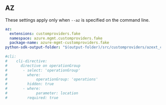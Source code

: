 ## AZ

These settings apply only when `--az` is specified on the command line.

``` yaml $(az)
az:
  extensions: customproviders.fake
  namespace: azure.mgmt.customproviders.fake
  package-name: azure-mgmt-customproviders.fake
python-sdk-output-folder: "$(output-folder)/src/customproviders/azext_customproviders/vendored_sdks/customproviders"
  
#cli:
#    cli-directive:
#      directive on operationGroup
#       - select: 'operationGroup'
#         where:
#             operationGroup: 'operations'
#         hidden: true
#       - where:
#             parameter: location
#         required: true

```
